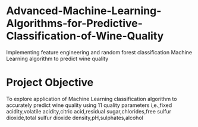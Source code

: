 # Advanced-Machine-Learning-Algorithms-for-Predictive-Classification-of-Wine-Quality
Implementing feature engineering and random forest classification Machine Learning algorithm to predict wine quality 

# Project Objective
To explore application of Machine Learning classification algorithm to accurately predict wine quality using 11 quality parameters i,e.,fixed acidity,volatile acidity,citric acid,residual sugar,chlorides,free sulfur dioxide,total sulfur dioxide density,pH,sulphates,alcohol
